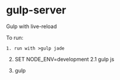 # gulp-server
Gulp with live-reload

To run:
```
1. run with >gulp jade
```

2. SET NODE_ENV=development
2.1 gulp js

3. gulp
